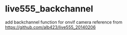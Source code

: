 # live555_backchannel

add backchannel function for onvif camera 
reference from  https://github.com/alb423/live555_20140206
